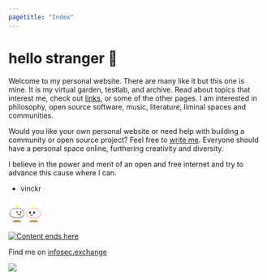 ```yaml
---
pagetitle: "Index"
---
```


# hello stranger &#128075;

Welcome to my personal website. There are many like it but this one is
mine. It is my virtual garden, testlab, and archive. Read about
topics that interest me, check out [links](./links.html), or some of the
other pages. I am interested in philosophy, open source software, music,
literature, liminal spaces and communities.

Would you like your own personal website or need help with building a community
or open source project? Feel free to [write me](mailto:mail@vinckr.com).
Everyone should have a personal space online, furthering creativity and diversity.

I believe in the power and merit of an open and free internet and try to advance this cause where I can.

- vinckr

![Thanks for visiting!](./img/hello.gif)

<a href="blog.html"><img class="center" src="./img/hero-index.png" alt="Content ends here"></a>

Find me on <a rel="me" href="https://infosec.exchange/@vinckr">infosec.exchange</a>

![](./img/notepad.gif)
